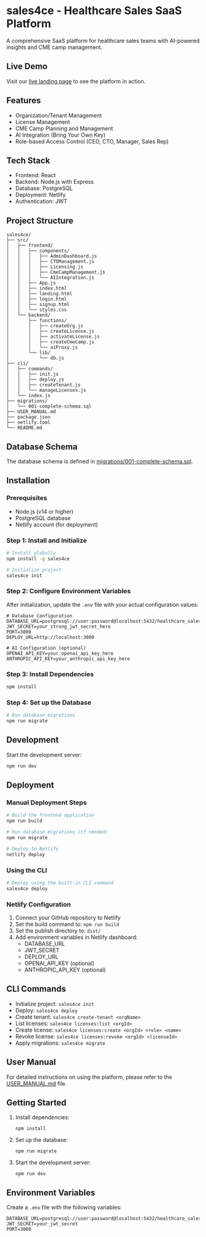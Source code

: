 # sales4ce - Healthcare Sales SaaS Platform

A comprehensive SaaS platform for healthcare sales teams with AI-powered insights and CME camp management.

## Live Demo

Visit our [live landing page](https://healthcare-sales-saas.netlify.app) to see the platform in action.

## Features

- Organization/Tenant Management
- License Management
- CME Camp Planning and Management
- AI Integration (Bring Your Own Key)
- Role-based Access Control (CEO, CTO, Manager, Sales Rep)

## Tech Stack

- Frontend: React
- Backend: Node.js with Express
- Database: PostgreSQL
- Deployment: Netlify
- Authentication: JWT

## Project Structure

```
sales4ce/
├── src/
│   ├── frontend/
│   │   ├── components/
│   │   │   ├── AdminDashboard.js
│   │   │   ├── CTOManagement.js
│   │   │   ├── Licensing.js
│   │   │   ├── CmeCampManagement.js
│   │   │   └── AIIntegration.js
│   │   ├── App.js
│   │   ├── index.html
│   │   ├── landing.html
│   │   ├── login.html
│   │   ├── signup.html
│   │   └── styles.css
│   └── backend/
│       ├── functions/
│       │   ├── createOrg.js
│       │   ├── createLicense.js
│       │   ├── activateLicense.js
│       │   ├── createCmeCamp.js
│       │   └── aiProxy.js
│       └── lib/
│           └── db.js
├── cli/
│   ├── commands/
│   │   ├── init.js
│   │   ├── deploy.js
│   │   ├── createTenant.js
│   │   └── manageLicenses.js
│   └── index.js
├── migrations/
│   └── 001-complete-schema.sql
├── USER_MANUAL.md
├── package.json
├── netlify.toml
└── README.md
```

## Database Schema

The database schema is defined in [migrations/001-complete-schema.sql](migrations/001-complete-schema.sql).

## Installation

### Prerequisites
- Node.js (v14 or higher)
- PostgreSQL database
- Netlify account (for deployment)

### Step 1: Install and Initialize

```bash
# Install globally
npm install -g sales4ce

# Initialize project
sales4ce init
```

### Step 2: Configure Environment Variables

After initialization, update the `.env` file with your actual configuration values:

```
# Database Configuration
DATABASE_URL=postgresql://user:password@localhost:5432/healthcare_sales
JWT_SECRET=your_strong_jwt_secret_here
PORT=3000
DEPLOY_URL=http://localhost:3000

# AI Configuration (optional)
OPENAI_API_KEY=your_openai_api_key_here
ANTHROPIC_API_KEY=your_anthropic_api_key_here
```

### Step 3: Install Dependencies

```bash
npm install
```

### Step 4: Set up the Database

```bash
# Run database migrations
npm run migrate
```

## Development

Start the development server:

```bash
npm run dev
```

## Deployment

### Manual Deployment Steps

```bash
# Build the frontend application
npm run build

# Run database migrations (if needed)
npm run migrate

# Deploy to Netlify
netlify deploy
```

### Using the CLI

```bash
# Deploy using the built-in CLI command
sales4ce deploy
```

### Netlify Configuration

1. Connect your GitHub repository to Netlify
2. Set the build command to: `npm run build`
3. Set the publish directory to: `dist/`
4. Add environment variables in Netlify dashboard:
   - DATABASE_URL
   - JWT_SECRET
   - DEPLOY_URL
   - OPENAI_API_KEY (optional)
   - ANTHROPIC_API_KEY (optional)

## CLI Commands

- Initialize project: `sales4ce init`
- Deploy: `sales4ce deploy`
- Create tenant: `sales4ce create-tenant <orgName>`
- List licenses: `sales4ce licenses:list <orgId>`
- Create license: `sales4ce licenses:create <orgId> <role> <name>`
- Revoke license: `sales4ce licenses:revoke <orgId> <licenseId>`
- Apply migrations: `sales4ce migrate`

## User Manual

For detailed instructions on using the platform, please refer to the [USER_MANUAL.md](USER_MANUAL.md) file.

## Getting Started

1. Install dependencies:
   ```
   npm install
   ```

2. Set up the database:
   ```
   npm run migrate
   ```

3. Start the development server:
   ```
   npm run dev
   ```

## Environment Variables

Create a `.env` file with the following variables:

```
DATABASE_URL=postgresql://user:password@localhost:5432/healthcare_sales
JWT_SECRET=your_jwt_secret
PORT=3000
```